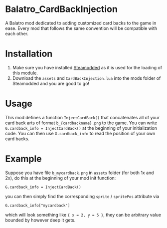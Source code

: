 # Balatro_CardBackInjection
A Balatro mod dedicated to adding customized card backs to the game in ease. Every mod that follows the same convention will be compatible with each other. 

# Installation
1. Make sure you have installed [Steamodded](https://github.com/Steamopollys/Steamodded) as it is used for the loading of this module.
2. Download the `assets` and `CardBackInjection.lua` into the mods folder of Steamodded and you are good to go!

# Usage
This mod defines a function `InjectCardBack()` that concatenates all of your card back arts of format `b_{cardbackname}.png` to the game. You can write `G.cardback_info = InjectCardBack()` at the beginning of your initialization code. You can then use `G.cardback_info` to read the position of your own card backs. 

# Example
Suppose you have file `b_mycardback.png` in `assets` folder (for both 1x and 2x), do this at the beginning of your mod init function:

```G.cardback_info = InjectCardBack()```

you can then simply find the corresponding `sprite` / `spritePos` attribute via

```G.cardback_info["mycardback"]```

which will look something like `{ x = 2, y = 5 }`, they can be arbitrary value bounded by however deep it gets. 
